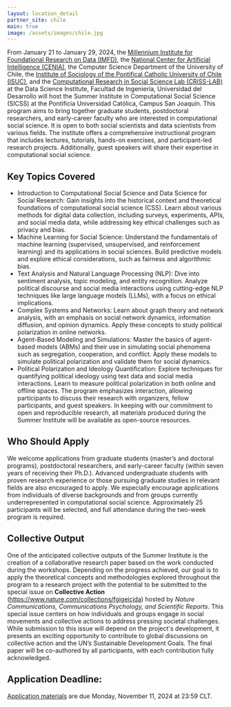 ```yaml
---
layout: location_detail
partner_site: chile
main: true
image: /assets/images/chile.jpg
---
```


From January 21 to January 29, 2024, the [Millennium Institute for Foundational Research on Data (IMFD)](https://imfd.cl/), the [National Center for Artificial Intelligence (CENIA)](https://www.cenia.cl/), the Computer Science Department of the University of Chile, the [Institute of Sociology of the Pontifical Catholic University of Chile (ISUC)]( https://sociologia.uc.cl/), and the [Computational Research in Social Science Lab (CRiSS-LAB)](https://criss-lab.com/) at the Data Science Institute, Facultad de Ingeniería, Universidad del Desarrollo will host the Summer Institute in Computational Social Science (SICSS) at the Pontificia Universidad Católica, Campus San Joaquín. This program aims to bring together graduate students, postdoctoral researchers, and early-career faculty who are interested in computational social science. It is open to both social scientists and data scientists from various fields.
The institute offers a comprehensive instructional program that includes lectures, tutorials, hands-on exercises, and participant-led research projects. Additionally, guest speakers will share their expertise in computational social science. 


## Key Topics Covered
- Introduction to Computational Social Science and Data Science for Social Research: Gain insights into the historical context and theoretical foundations of computational social science (CSS). Learn about various methods for digital data collection, including surveys, experiments, APIs, and social media data, while addressing key ethical challenges such as privacy and bias.
- Machine Learning for Social Science: Understand the fundamentals of machine learning (supervised, unsupervised, and reinforcement learning) and its applications in social sciences. Build predictive models and explore ethical considerations, such as fairness and algorithmic bias.
- Text Analysis and Natural Language Processing (NLP): Dive into sentiment analysis, topic modeling, and entity recognition. Analyze political discourse and social media interactions using cutting-edge NLP techniques like large language models (LLMs), with a focus on ethical implications.
- Complex Systems and Networks: Learn about graph theory and network analysis, with an emphasis on social network dynamics, information diffusion, and opinion dynamics. Apply these concepts to study political polarization in online networks.
- Agent-Based Modeling and Simulations: Master the basics of agent-based models (ABMs) and their use in simulating social phenomena such as segregation, cooperation, and conflict. Apply these models to simulate political polarization and validate them for social dynamics.
- Political Polarization and Ideology Quantification: Explore techniques for quantifying political ideology using text data and social media interactions. Learn to measure political polarization in both online and offline spaces.
The program emphasizes interaction, allowing participants to discuss their research with organizers, fellow participants, and guest speakers. In keeping with our commitment to open and reproducible research, all materials produced during the Summer Institute will be available as open-source resources.


## Who Should Apply
We welcome applications from graduate students (master’s and doctoral programs), postdoctoral researchers, and early-career faculty (within seven years of receiving their Ph.D.). Advanced undergraduate students with proven research experience or those pursuing graduate studies in relevant fields are also encouraged to apply. We especially encourage applications from individuals of diverse backgrounds and from groups currently underrepresented in computational social science. Approximately 25 participants will be selected, and full attendance during the two-week program is required.

## Collective Output
One of the anticipated collective outputs of the Summer Institute is the creation of a collaborative research paper based on the work conducted during the workshops. Depending on the progress achieved, our goal is to apply the theoretical concepts and methodologies explored throughout the program to a research project with the potential to be submitted to the special issue on **Collective Action** (https://www.nature.com/collections/fgigeicjda) hosted by *Nature Communications, Communications Psychology, and Scientific Reports*. This special issue centers on how individuals and groups engage in social movements and collective actions to address pressing societal challenges. While submission to this issue will depend on the project's development, it presents an exciting opportunity to contribute to global discussions on collective action and the UN’s Sustainable Development Goals. The final paper will be co-authored by all participants, with each contribution fully acknowledged.

## Application Deadline: 
[Application materials](https://sicss.io/2024/chile/apply) are due Monday, November 11, 2024 at 23:59 CLT.
